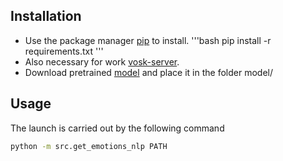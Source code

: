 ## Installation
* Use the package manager [pip](https://pip.pypa.io/en/stable/) to install.
'''bash
pip install -r requirements.txt
'''
* Also necessary for work [vosk-server](https://github.com/kompotiks/vosk-server).
* Download pretrained [model](https://drive.google.com/drive/folders/16lu6qfvLnLIW4YXppRLRJDzz8GcQPimC?usp=sharing) and place it in the folder model/

## Usage
The launch is carried out by the following command

```bash
python -m src.get_emotions_nlp PATH 
```
